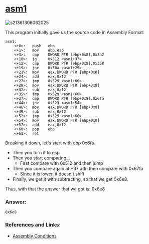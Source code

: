 # <a href="https://play.picoctf.org/practice/challenge/20"> asm1 </a>

![s21361306062025](https://a.okmd.dev/md/684311f724a88.png)

This program initially gave us the source code in Assembly Format:
```asm1
asm1:
	<+0>:	push   ebp
	<+1>:	mov    ebp,esp
	<+3>:	cmp    DWORD PTR [ebp+0x8],0x3a2
	<+10>:	jg     0x512 <asm1+37>
	<+12>:	cmp    DWORD PTR [ebp+0x8],0x358
	<+19>:	jne    0x50a <asm1+29>
	<+21>:	mov    eax,DWORD PTR [ebp+0x8]
	<+24>:	add    eax,0x12
	<+27>:	jmp    0x529 <asm1+60>
	<+29>:	mov    eax,DWORD PTR [ebp+0x8]
	<+32>:	sub    eax,0x12
	<+35>:	jmp    0x529 <asm1+60>
	<+37>:	cmp    DWORD PTR [ebp+0x8],0x6fa
	<+44>:	jne    0x523 <asm1+54>
	<+46>:	mov    eax,DWORD PTR [ebp+0x8]
	<+49>:	sub    eax,0x12
	<+52>:	jmp    0x529 <asm1+60>
	<+54>:	mov    eax,DWORD PTR [ebp+0x8]
	<+57>:	add    eax,0x12
	<+60>:	pop    ebp
	<+61>:	ret    
```

Breaking it down, let's start with ebp 0x6fa.

- Then you turn it to esp
- Then you start comparing...
    - First compare with 0x512 and then jump
- Then you compare again at +37 adn then compare with 0x67fa
    - Since it is lower, it doesn't shift
- Finally, we get it with subtracting, so that we get 0x6e8.

Thus, with that the answer that we got is: 0x6e8

### Answer:
```
0x6e8
```

### References and Links:
-  <a href="https://www.tutorialspoint.com/assembly_programming/assembly_conditions.htm">Assembly Conditions</a>